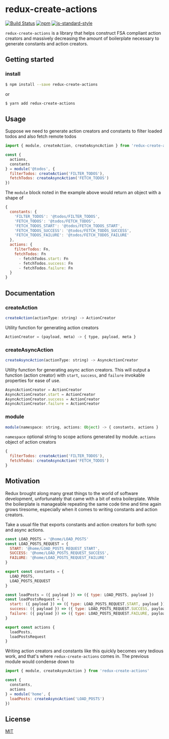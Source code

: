 # redux-create-actions
[![Build Status](https://travis-ci.org/adrianObel/redux-create-actions.svg?branch=master)](https://travis-ci.org/adrianObel/redux-create-actions)  [![npm](https://img.shields.io/badge/npm-0.1.0-blue.svg)](https://github.com/adrianObel/redux-create-actions) [![js-standard-style](https://img.shields.io/badge/code%20style-standard-brightgreen.svg)](http://standardjs.com)

`redux-create-actions` is a library that helps construct FSA compliant action creators and massively decreasing the amount of boilerplate necessary to generate constants and action creators.

## Getting started
### install
```bash
$ npm install --save redux-create-actions
```
or
```bash
$ yarn add redux-create-actions
```

## Usage
Suppose we need to generate action creators and constants to filter loaded todos and also fetch remote todos

```js
import { module, createAction, createAsyncAction } from 'redux-create-actions'

const {
  actions,
  constants
} = module('@todos', {
  filterTodos: createAction('FILTER_TODOS'),
  fetchTodos: createAsyncAction('FETCH_TODOS')
})
```

The `module` block noted in the example above would return an object with a shape of
```js
{
  constants: {
    'FILTER_TODOS': '@todos/FILTER_TODOS',
    'FETCH_TODOS': '@todos/FETCH_TODOS',
    'FETCH_TODOS_START': '@todos/FETCH_TODOS_START',
    'FETCH_TODOS_SUCCESS': '@todos/FETCH_TODOS_SUCCESS',
    'FETCH_TODOS_FAILURE': '@todos/FETCH_TODOS_FAILURE'
  },
  actions: {
    filterTodos: Fn,
    fetchTodos: Fn
      - fetchTodos.start: Fn
      - fetchTodos.success: Fn
      - fetchTodos.failure: Fn
  }
}
```

## Documentation
### createAction
```js
createAction(actionType: string) -> ActionCreator
```

Utility function for generating action creators
```js
ActionCreator = (payload, meta) -> { type, payload, meta }
```

### createAsyncAction
```js
createAsyncAction(actionType: string) -> AsyncActionCreator
```

Utility function for generating async action creators. This will output a function (action creator) with `start`, `success`, and `failure` invokable properties for ease of use.

```js
AsyncActionCreator = ActionCreator
AsyncActionCreator.start = ActionCreator
AsyncActionCreator.success = ActionCreator
AsyncActionCreator.failure = ActionCreator

```

### module
```js
module(namespace: string, actions: Object) -> { constants, actions }
```

`namespace` optional string to scope actions generated by module.
`actions` object of action creators

```js
{
  filterTodos: createAction('FILTER_TODOS'),
  fetchTodos: createAsyncAction('FETCH_TODOS')
}
```

## Motivation
Redux brought along many great things to the world of software development, unfortunately that came with a bit of extra boilerplate. While the boilerplate is manageable repeating the same code time and time again grows tiresome, especially when it comes to writing constants and action creators.

Take a usual file that exports constants and action creators for both sync and async actions.

```js
const LOAD_POSTS = '@home/LOAD_POSTS'
const LOAD_POSTS_REQUEST = {
  START: '@home/LOAD_POSTS_REQUEST_START',
  SUCCESS: '@home/LOAD_POSTS_REQUEST_SUCCESS',
  FAILURE: '@home/LOAD_POSTS_REQUEST_FAILURE'
}

export const constants = {
  LOAD_POSTS,
  LOAD_POSTS_REQUEST
}

const loadPosts = ({ payload }) => ({ type: LOAD_POSTS, payload })
const loadPostsRequest = {
  start: ({ payload }) => ({ type: LOAD_POSTS_REQUEST.START, payload }),
  success: ({ payload }) => ({ type: LOAD_POSTS_REQUEST.SUCCESS, payload }),
  failure: ({ payload }) => ({ type: LOAD_POSTS_REQUEST.FAILURE, payload })
}

export const actions {
  loadPosts,
  loadPostsRequest
}
```

Writing action creators and constants like this quickly becomes very tedious work, and that's where `redux-create-actions` comes in. The previous module would condense down to
```js
import { module, createAsyncAction } from 'redux-create-actions'

const {
  constants,
  actions
} = module('home', {
  loadPosts: createAsyncAction('LOAD_POSTS')
})
```


## License
[MIT](LICENSE)
